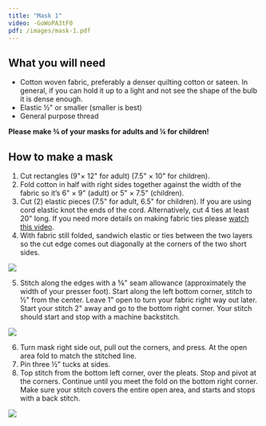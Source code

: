 ```yaml
---
title: "Mask 1"
video: -GoWoPA3tF0
pdf: /images/mask-1.pdf
---
```


## What you will need

* Cotton woven fabric, preferably a denser quilting cotton or sateen. In general, if you can hold it up to a light and not see the shape of the bulb it is dense enough.
* Elastic ½" or smaller (smaller is best)
* General purpose thread

**Please make ¾ of your masks for adults and ¼ for children!**

## How to make a mask

1. Cut rectangles (9"× 12" for adult) (7.5" × 10" for children).
2. Fold cotton in half with right sides together against the width of the fabric so it’s 6" × 9" (adult) or 5" × 7.5" (children).
3. Cut (2) elastic pieces (7.5" for adult, 6.5" for children). If you are using cord elastic knot the ends of the cord. Alternatively, cut 4 ties at least 20" long. If you need more details on making fabric ties please [watch this video](https://youtu.be/O298NkkQelw).
4. With fabric still folded, sandwich elastic or ties between the two layers so the cut edge comes out diagonally at the corners of the two short sides.

![](/images/mask-1-4.png)

5. Stitch along the edges with a ⅝" seam allowance (approximately the width of your presser foot). Start along the left bottom corner, stitch to ½" from the center. Leave 1" open to turn your fabric right way out later. Start your stitch 2" away and go to the bottom right corner. Your stitch should start and stop with a machine backstitch.

![](/images/mask-1-5.png)

6. Turn mask right side out, pull out the corners, and press. At the open area fold to match the stitched line.
7. Pin three ½" tucks at sides.
8. Top stitch from the bottom left corner, over the pleats. Stop and pivot at the corners. Continue until you meet the fold on the bottom right corner. Make sure your stitch covers the entire open area, and starts and stops with a back stitch.

![](/images/mask-1-8.png)